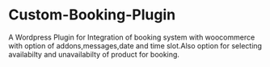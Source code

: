 # Custom-Booking-Plugin
A Wordpress Plugin for Integration of booking system with woocommerce with option of addons,messages,date and time slot.Also option for selecting availabilty and unavailabilty of product for booking.
